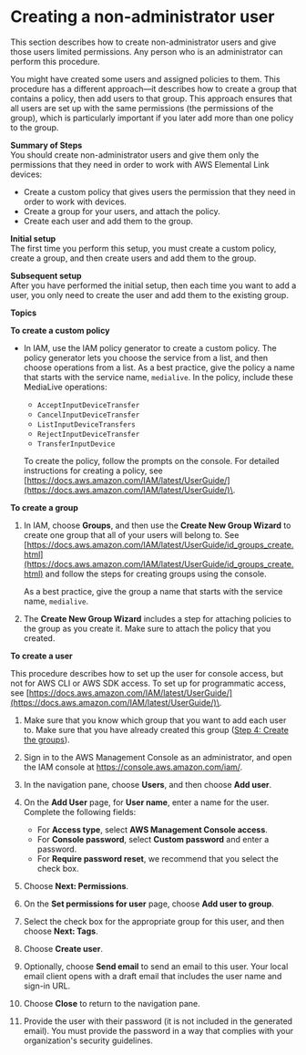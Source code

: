 # Creating a non\-administrator user<a name="iam-device-create-users"></a>

This section describes how to create non\-administrator users and give those users limited permissions\. Any person who is an administrator can perform this procedure\.

You might have created some users and assigned policies to them\. This procedure has a different approach—it describes how to create a group that contains a policy, then add users to that group\. This approach ensures that all users are set up with the same permissions \(the permissions of the group\), which is particularly important if you later add more than one policy to the group\.

**Summary of Steps**  
You should create non\-administrator users and give them only the permissions that they need in order to work with AWS Elemental Link devices: 
+ Create a custom policy that gives users the permission that they need in order to work with devices\.
+ Create a group for your users, and attach the policy\.
+ Create each user and add them to the group\.

**Initial setup**  
The first time you perform this setup, you must create a custom policy, create a group, and then create users and add them to the group\.

**Subsequent setup**  
After you have performed the initial setup, then each time you want to add a user, you only need to create the user and add them to the existing group\.

**Topics**

**To create a custom policy**
+ In IAM, use the IAM policy generator to create a custom policy\. The policy generator lets you choose the service from a list, and then choose operations from a list\. As a best practice, give the policy a name that starts with the service name, `medialive`\. In the policy, include these MediaLive operations:
  + `AcceptInputDeviceTransfer`
  + `CancelInputDeviceTransfer`
  + `ListInputDeviceTransfers`
  + `RejectInputDeviceTransfer`
  + `TransferInputDevice`

  To create the policy, follow the prompts on the console\. For detailed instructions for creating a policy, see [https://docs.aws.amazon.com/IAM/latest/UserGuide/](https://docs.aws.amazon.com/IAM/latest/UserGuide/)\.

**To create a group**

1. In IAM, choose **Groups**, and then use the **Create New Group Wizard** to create one group that all of your users will belong to\. See [https://docs.aws.amazon.com/IAM/latest/UserGuide/id_groups_create.html](https://docs.aws.amazon.com/IAM/latest/UserGuide/id_groups_create.html) and follow the steps for creating groups using the console\.

   As a best practice, give the group a name that starts with the service name, `medialive`\.

1. The **Create New Group Wizard** includes a step for attaching policies to the group as you create it\. Make sure to attach the policy that you created\.

**To create a user**

This procedure describes how to set up the user for console access, but not for AWS CLI or AWS SDK access\. To set up for programmatic access, see [https://docs.aws.amazon.com/IAM/latest/UserGuide/](https://docs.aws.amazon.com/IAM/latest/UserGuide/)\. 

1. Make sure that you know which group that you want to add each user to\. Make sure that you have already created this group \([Step 4: Create the groups](setup-user-step-4.md)\)\.

1. Sign in to the AWS Management Console as an administrator, and open the IAM console at [https://console\.aws\.amazon\.com/iam/](https://console.aws.amazon.com/iam/)\.

1. In the navigation pane, choose **Users**, and then choose **Add user**\.

1. On the **Add User** page, for **User name**, enter a name for the user\. Complete the following fields:
   + For **Access type**, select **AWS Management Console access**\.
   + For **Console password**, select **Custom password** and enter a password\. 
   + For **Require password reset**, we recommend that you select the check box\.

1. Choose **Next: Permissions**\.

1. On the **Set permissions for user** page, choose **Add user to group**\.

1. Select the check box for the appropriate group for this user, and then choose **Next: Tags**\.

1. Choose **Create user**\. 

1. Optionally, choose **Send email** to send an email to this user\. Your local email client opens with a draft email that includes the user name and sign\-in URL\. 

1. Choose **Close** to return to the navigation pane\.

1. Provide the user with their password \(it is not included in the generated email\)\. You must provide the password in a way that complies with your organization's security guidelines\. 